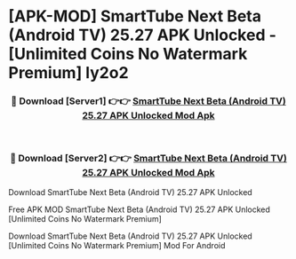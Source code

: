 # [APK-MOD] SmartTube Next Beta (Android TV) 25.27 APK Unlocked - [Unlimited Coins No Watermark Premium] ly2o2



<div align="center">
<h3>🔴 Download [Server1] 👉👉 <a href="https://momento.my/?title=SmartTube_Next_Beta_(Android_TV)_25.27_APK_Unlocked">SmartTube Next Beta (Android TV) 25.27 APK Unlocked Mod Apk</a></h3><br>

<h3>🔴 Download [Server2] 👉👉 <a href="https://momento.my/?title=SmartTube_Next_Beta_(Android_TV)_25.27_APK_Unlocked">SmartTube Next Beta (Android TV) 25.27 APK Unlocked Mod Apk</a></h3>
</div>



Download SmartTube Next Beta (Android TV) 25.27 APK Unlocked 

Free APK MOD SmartTube Next Beta (Android TV) 25.27 APK Unlocked [Unlimited Coins No Watermark Premium]

Download SmartTube Next Beta (Android TV) 25.27 APK Unlocked [Unlimited Coins No Watermark Premium] Mod For Android
